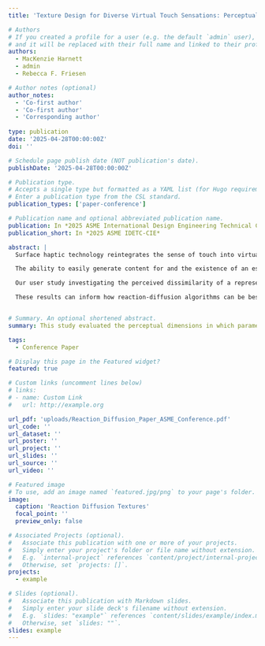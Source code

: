 ```yaml
---
title: 'Texture Design for Diverse Virtual Touch Sensations: Perceptual Breadth of Parameter-Driven Turing Patterns'

# Authors
# If you created a profile for a user (e.g. the default `admin` user), write the username (folder name) here
# and it will be replaced with their full name and linked to their profile.
authors:
  - MacKenzie Harnett
  - admin
  - Rebecca F. Friesen

# Author notes (optional)
author_notes:
  - 'Co-first author'
  - 'Co-first author'
  - 'Corresponding author'
  
type: publication
date: '2025-04-28T00:00:00Z'
doi: ''

# Schedule page publish date (NOT publication's date).
publishDate: '2025-04-28T00:00:00Z'

# Publication type.
# Accepts a single type but formatted as a YAML list (for Hugo requirements).
# Enter a publication type from the CSL standard.
publication_types: ['paper-conference']

# Publication name and optional abbreviated publication name.
publication: In *2025 ASME International Design Engineering Technical Conferences & Computers and Information in Engineering Conference (IDETC-CIE)*
publication_short: In *2025 ASME IDETC-CIE*

abstract: |
  Surface haptic technology reintegrates the sense of touch into virtual interactions on touchscreen devices, enhancing social interactions, educational tools, and daily screen tasks. Despite its clear benefits, this technology remains niche and guidelines for designing diverse and compelling touch sensations are lacking.

  The ability to easily generate content for and the existence of an established library of unique sensations and interactions may make the adoption of this technology more appealing to the average touchscreen user and for a broader range of mainstream applications. This study looks at the potential for parameter-driven reaction-diffusion algorithms to generate distinct, user-adjustable, and responsive texture stimuli. 

  Our user study investigating the perceived dissimilarity of a representative set of reaction-diffusion textures found that there is limited potential for reaction-diffusion textures in virtual texture spaces when using a friction-modulating display as the delivery platform, as perceived dissimilarity has a weak association with both control parameters. Control parameters had a stronger association with similarity ratings for real 3D printed textures, suggesting that Turing patterns are more suitable to diverse and intentional texture generation for alternative haptic surface displays (e.g. shape displays). 

  These results can inform how reaction-diffusion algorithms can be best leveraged to contribute to visual or tactile texture generation pipelines and spaces. 


# Summary. An optional shortened abstract.
summary: This study evaluated the perceptual dimensions in which parameter-controlled reaction-diffusion textures span three sensory feedback modes. 

tags:
  - Conference Paper

# Display this page in the Featured widget?
featured: true

# Custom links (uncomment lines below)
# links:
# - name: Custom Link
#   url: http://example.org

url_pdf: 'uploads/Reaction_Diffusion_Paper_ASME_Conference.pdf'
url_code: ''
url_dataset: ''
url_poster: ''
url_project: ''
url_slides: ''
url_source: ''
url_video: ''

# Featured image
# To use, add an image named `featured.jpg/png` to your page's folder.
image:
  caption: 'Reaction Diffusion Textures'
  focal_point: ''
  preview_only: false

# Associated Projects (optional).
#   Associate this publication with one or more of your projects.
#   Simply enter your project's folder or file name without extension.
#   E.g. `internal-project` references `content/project/internal-project/index.md`.
#   Otherwise, set `projects: []`.
projects:
  - example

# Slides (optional).
#   Associate this publication with Markdown slides.
#   Simply enter your slide deck's filename without extension.
#   E.g. `slides: "example"` references `content/slides/example/index.md`.
#   Otherwise, set `slides: ""`.
slides: example
---
```


<!-- {{% callout note %}}
Click the _Cite_ button above to demo the feature to enable visitors to import publication metadata into their reference management software.
{{% /callout %}}

{{% callout note %}}
Create your slides in Markdown - click the _Slides_ button to check out the example.
{{% /callout %}}

Add the publication's **full text** or **supplementary notes** here. You can use rich formatting such as including [code, math, and images](https://docs.hugoblox.com/content/writing-markdown-latex/). -->
